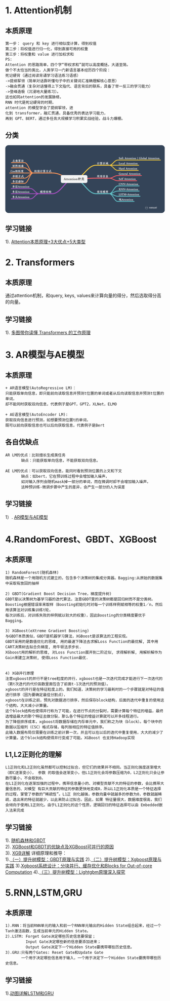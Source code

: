 # 1. Attention机制
## 本质原理
    第一步： query 和 key 进行相似度计算，得到权值
    第二步：将权值进行归一化，得到直接可用的权重
    第三步：将权重和 value 进行加权求和
    PS:
    Attention 的思路简单，四个字“带权求和”就可以高度概括，大道至简。
    做个不太恰当的类比，人类学习一门新语言基本经历四个阶段：
    死记硬背（通过阅读背诵学习语法练习语感）
    ->提纲挈领（简单对话靠听懂句子中的关键词汇准确理解核心意思）
    ->融会贯通（复杂对话懂得上下文指代、语言背后的联系，具备了举一反三的学习能力）
    ->登峰造极（沉浸地大量练习）。
    这也如同attention的发展脉络，
    RNN 时代是死记硬背的时期，
    attention 的模型学会了提纲挈领，进
    化到 transformer，融汇贯通，具备优秀的表达学习能力，
    再到 GPT、BERT，通过多任务大规模学习积累实战经验，战斗力爆棚。

## 分类
![image](https://github.com/JeriYang/ML_DL_collect/blob/main/pic/attention_types.png)

## 学习链接
1). [Attention本质原理+3大优点+5大类型](https://medium.com/@pkqiang49/%E4%B8%80%E6%96%87%E7%9C%8B%E6%87%82-attention-%E6%9C%AC%E8%B4%A8%E5%8E%9F%E7%90%86-3%E5%A4%A7%E4%BC%98%E7%82%B9-5%E5%A4%A7%E7%B1%BB%E5%9E%8B-e4fbe4b6d030)

# 2. Transformers
## 本质原理
通过attention机制，和query, keys, values来计算向量的得分，然后选取得分高的向量。

## 学习链接
1). [多图带你读懂 Transformers 的工作原理](https://www.leiphone.com/news/201903/ELyRKiBJOx8agF1Q.html)

# 3. AR模型与AE模型
## 本质原理
    + AR语言模型(AutoRegressive LM)：
    只能获取单向信息，即只能前向读取信息并预测t位置的单词或者从后向读取信息并预测t位置的单词，
    却不能同时获取双向信息，代表例子是GPT，GPT2，XLNet，ELMO
    
    + AE语言模型(AutoEncoder LM):
    获取双向信息进行预测，如想要预测位置t的单词，
    既可以前向获取信息也可以后向获取信息，代表例子是Bert

## 各自优缺点
    AR LM的优点：比较擅长生成类任务
           缺点：只能获取单向信息，不能获取双向信息。
    
    AE LM的优点：可以获取双向信息，能同时看到预测位置的上文和下文
           缺点：如bert，它在预训练过程中会增加输入噪声，
           如对输入序列会随机mask掉一部分的单词，而在微调时却不会增加输入噪声，
           这种预训练-微调步骤中产生的差异，会产生一部分的人为误差

## 学习链接
1）. [AR模型与AE模型](https://www.cnblogs.com/mj-selina/p/12392839.html)

# 4.RandomForest、GBDT、XGBoost
## 本质原理
    1) RandomForest(随机森林)
    随机森林是一个用随机方式建立的，包含多个决策树的集成分类器。Bagging:从原始的数据集中采取有放回的抽样
    
    2) GBDT(Gradient Boost Decision Tree，梯度提升树)
    GBDT是以决策树为基学习器的迭代算法，注意GBDT里的决策树都是回归树而不是分类树。
    Boosting根据错误率来取样（Boosting初始化时对每一个训练样例赋相等的权重1／n，然后用该算法对训练集训练t轮，
    每次训练后，对训练失败的样例赋以较大的权重），因此Boosting的分类精度要优于Bagging。
    
    3) XGBoost(eXtreme Gradient Boosting)
    与GBDT本质类似，GBDT是机器学习算法，XGBoost是该算法的工程实现。
    GBDT采用的是数值优化的思维, 用的最速下降法去求解Loss Function的最优解, 其中用CART决策树去拟合负梯度, 用牛顿法求步长.
    XGboost用的解析的思维, 对Loss Function展开到二阶近似, 求得解析解, 用解析解作为Gain来建立决策树, 使得Loss Function最优.

    
    4) XGB并行原理
    注意xgboost的并行不是tree粒度的并行，xgboost也是一次迭代完成才能进行下一次迭代的（第t次迭代的代价函数里面包含了前面t-1次迭代的预测值）。
    xgboost的并行是在特征粒度上的。我们知道，决策树的学习最耗时的一个步骤就是对特征的值进行排序（因为要确定最佳分割点），
    xgboost在训练之前，预先对数据进行排序，然后保存block结构，后面的迭代中重复的使用这个结构，大大减小计算量。
    这个block结构也使得并行称为了可能，在进行节点的分裂时，需要计算每个特征的增益，最终选增益最大的那个特征去做分裂，那么各个特征的增益计算就可以开多线程进行。
    为了降低排序成本，xgboost将数据存储在内存单元中，我们称之为块（block）。每个块中的数据以压缩列（CSC）格式存储，每列按相应的特征值排序。
    此输入数据布局仅需要在训练之前计算一次，并且可以在以后的迭代中重复使用，大大的减少了计算量。这个block结构使得并行变成了可能。XGBoost 也支持Hadoop实现

## L1,L2正则化的理解
    L1正则化和L2正则化虽然都可以控制过拟合，但它们的效果并不相同。当正则化强度逐渐增大（即C逐渐变小）， 参数 的取值会逐渐变小，但L1正则化会将参数压缩为0，L2正则化只会让参数尽量小，不会取到0。
    在L1正则化在逐渐加强的过程中，携带信息量小的、对模型贡献不大的特征的参数，会比携带大量信息的、对模型 有巨大贡献的特征的参数更快地变成0，所以L1正则化本质是一个特征选择的过程，掌管了参数的“稀疏性”。L1正 则化越强，参数向量中就越多的参数为0，参数就越稀疏，选出来的特征就越少，以此来防止过拟合。因此，如果 特征量很大，数据维度很高，我们会倾向于使用L1正则化。由于L1正则化的这个性质，逻辑回归的特征选择可以由 Embedded嵌入法来完成

## 学习链接
1). [随机森林和GBDT](https://zhuanlan.zhihu.com/p/37676630)<br>
2). [XGBoost和GBDT的优缺点及XGBoost可并行的原因](https://blog.csdn.net/GFDGFHSDS/article/details/104595261)<br>
3). [XGB详解](https://www.cnblogs.com/mantch/p/11164221.html)
详细原理和推导：<br>
1).[（一）提升树模型：GBDT原理与实践](https://blog.csdn.net/anshuai_aw1/article/details/82888222)
2).[（二）提升树模型：Xgboost原理与实践](https://blog.csdn.net/anshuai_aw1/article/details/82970489#_604)
3).[Xgboost系统设计：分块并行、缓存优化和Blocks for Out-of-core Computation](https://blog.csdn.net/anshuai_aw1/article/details/85093106)
4).[（三）提升树模型：Lightgbm原理深入探究](https://blog.csdn.net/anshuai_aw1/article/details/83659932)
# 5.RNN,LSTM,GRU
## 本质原理
    1).RNN：将当前RNN单元的输入和前一个RNN单元输出的Hidden State组合起来，经过一个Tanh激活函数，生成当前单元的Hidden State。
    2).LSTM: Forget Gate决定哪些历史信息要保留；
             Input Gate决定哪些新的信息要添加进来；
             Output Gate决定下一个Hidden State要携带哪些历史信息。
    3).GRU:只有两个Gates: Reset Gate和Update Gate
           一个用于决定哪些信息用于输入，一个用于决定下一个Hidden State要携带哪些历史信息。

## 学习链接
1).[动图详解LSTM和GRU](http://www.banbeichadexiaojiubei.com/index.php/2020/06/26/%E5%8A%A8%E5%9B%BE%E8%AF%A6%E8%A7%A3lstm%E5%92%8Cgru/)
